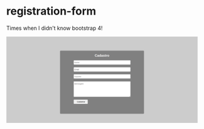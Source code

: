 # registration-form
Times when I didn't know bootstrap 4!

![register](https://github.com/JoaoMaiaa/registration-form/blob/main/assets/images/register.png)
